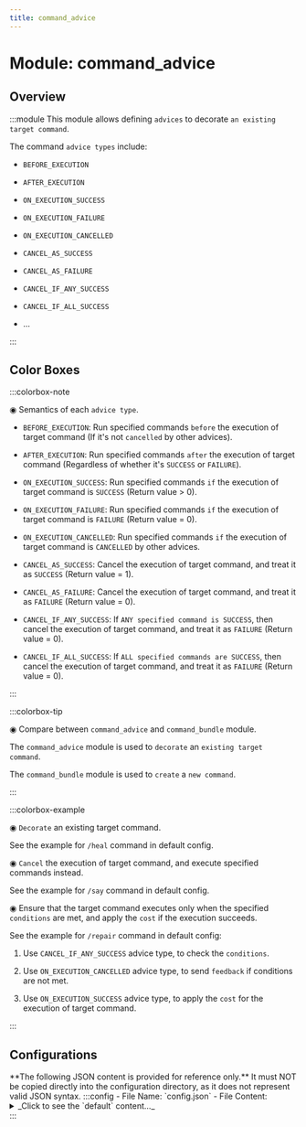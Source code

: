 ```yaml
---
title: command_advice
---
```



# Module: command_advice

## Overview
:::module
  This module allows defining `advices` to decorate `an existing target command`.
  
  
  
  The command `advice types` include:
  
  - `BEFORE_EXECUTION`
  
  - `AFTER_EXECUTION`
  
  - `ON_EXECUTION_SUCCESS`
  
  - `ON_EXECUTION_FAILURE`
  
  - `ON_EXECUTION_CANCELLED`
  
  - `CANCEL_AS_SUCCESS`
  
  - `CANCEL_AS_FAILURE`
  
  - `CANCEL_IF_ANY_SUCCESS`
  
  - `CANCEL_IF_ALL_SUCCESS`
  
  - ...


:::
## Color Boxes

:::colorbox-note

  ◉ Semantics of each `advice type`.
  
  - `BEFORE_EXECUTION`: Run specified commands `before` the execution of target command (If it's not `cancelled` by other advices).
  
  - `AFTER_EXECUTION`: Run specified commands `after` the execution of target command (Regardless of whether it's `SUCCESS` or `FAILURE`).
  
  - `ON_EXECUTION_SUCCESS`: Run specified commands `if` the execution of target command is `SUCCESS` (Return value > 0).
  
  - `ON_EXECUTION_FAILURE`: Run specified commands `if` the execution of target command is `FAILURE` (Return value = 0).
  
  - `ON_EXECUTION_CANCELLED`: Run specified commands `if` the execution of target command is `CANCELLED` by other advices.
  
  - `CANCEL_AS_SUCCESS`: Cancel the execution of target command, and treat it as `SUCCESS` (Return value = 1).
  
  - `CANCEL_AS_FAILURE`: Cancel the execution of target command, and treat it as `FAILURE` (Return value = 0).
  
  - `CANCEL_IF_ANY_SUCCESS`: If `ANY specified command is SUCCESS`, then cancel the execution of target command, and treat it as `FAILURE` (Return value = 0).
  
  - `CANCEL_IF_ALL_SUCCESS`: If `ALL specified commands are SUCCESS`, then cancel the execution of target command, and treat it as `FAILURE` (Return value = 0).


:::

:::colorbox-tip

  ◉ Compare between `command_advice` and `command_bundle` module.
  
  The `command_advice` module is used to `decorate` an `existing target command`.
  
  The `command_bundle` module is used to `create` a `new command`.


:::

:::colorbox-example

  ◉ `Decorate` an existing target command.
  
  See the example for `/heal` command in default config.
  
  
  
  ◉ `Cancel` the execution of target command, and execute specified commands instead.
  
  See the example for `/say` command in default config.
  
  
  
  ◉ Ensure that the target command executes only when the specified `conditions` are met, and apply the `cost` if the execution succeeds.
  
  See the example for `/repair` command in default config:
  
  1. Use `CANCEL_IF_ANY_SUCCESS` advice type, to check the `conditions`.
  
  2. Use `ON_EXECUTION_CANCELLED` advice type, to send `feedback` if conditions are not met.
  
  3. Use `ON_EXECUTION_SUCCESS` advice type, to apply the `cost` for the execution of target command.


:::

## Configurations
<Admonition type="warning" icon="" title="">
**The following JSON content is provided for reference only.**
It must NOT be copied directly into the configuration directory, as it does not represent valid JSON syntax.
</Admonition>
:::config
- File Name: `config.json`
- File Content: 
<details>

<summary>_Click to see the `default` content..._</summary>

```json showLineNumbers title="config/fuji/modules/command_advice/config.json"
{
  /* Define `advices` for the `target command`. */
  "advices": [
    {
      "enable": true,
      "document": "Spawn a heart particle after the execution of `/heal` command.",
      "matcher": {
        "command_string_regex": "heal",
        "accept_player_command_source": true,
        "accept_console_command_source": false
      },
      "advice_type": "AFTER_EXECUTION",
      "commands": [
        "say Display the heard particle for player %player:name%",
        "run as fake-op %player:name% --silent true particle minecraft:heart ~ ~1 ~ 0.6 0.6 0.6 0 20 force %player:name%"
      ]
    },
    {
      "enable": true,
      "document": "Replace the execution of `/say` command with the `/send-broadcast` command.",
      "matcher": {
        "command_string_regex": "say (.+)",
        "accept_player_command_source": true,
        "accept_console_command_source": true
      },
      "advice_type": "CANCEL_AS_SUCCESS",
      "commands": [
        "send-broadcast <rb>[My Server]</rb> $1"
      ]
    },
    {
      "enable": false,
      "document": "Replace the execution of `/msg` command with our own DIY `/send-message` command.",
      "matcher": {
        "command_string_regex": "(?:msg|tell) (\\S+?) (.+)",
        "accept_player_command_source": true,
        "accept_console_command_source": false
      },
      "advice_type": "CANCEL_AS_SUCCESS",
      "commands": [
        "send-message %player:name% <green>[PM] You -> $1: $2",
        "send-message $1 <green>[PM] %player:name% -> you: $2"
      ]
    },
    {
      "enable": true,
      "document": "Print a message before the execution of `/repair` command.",
      "matcher": {
        "command_string_regex": "repair",
        "accept_player_command_source": true,
        "accept_console_command_source": false
      },
      "advice_type": "BEFORE_EXECUTION",
      "commands": [
        "send-message %player:name% <pink>Before the execution of `/repair` command for %player:name%"
      ]
    },
    {
      "enable": true,
      "document": "Print a message after the execution of `/repair` command.",
      "matcher": {
        "command_string_regex": "repair",
        "accept_player_command_source": true,
        "accept_console_command_source": false
      },
      "advice_type": "AFTER_EXECUTION",
      "commands": [
        "send-message %player:name% <pink>After the execution of `/repair` command for %player:name%"
      ]
    },
    {
      "enable": true,
      "document": "Cancel the execution of `/repair` command, if the player doesn't have the required items in their inventory.",
      "matcher": {
        "command_string_regex": "repair",
        "accept_player_command_source": true,
        "accept_console_command_source": false
      },
      "advice_type": "CANCEL_IF_ANY_SUCCESS",
      "commands": [
        "NOT has-item? %player:name% minecraft:iron_ingot 16",
        "NOT has-item? %player:name% minecraft:gold_ingot 16"
      ]
    },
    {
      "enable": true,
      "document": "Send a feedback message when the execution of `/repair` command is cancelled.",
      "matcher": {
        "command_string_regex": "repair",
        "accept_player_command_source": true,
        "accept_console_command_source": false
      },
      "advice_type": "ON_EXECUTION_CANCELLED",
      "commands": [
        "send-message %player:name% <red>You need `iron_ingot x 16` and `gold_ingot x 16` to use the `/repair` command."
      ]
    },
    {
      "enable": true,
      "document": "Take required items from the player's inventory, when the execution of `/repair` command is SUCCESS.",
      "matcher": {
        "command_string_regex": "repair",
        "accept_player_command_source": true,
        "accept_console_command_source": false
      },
      "advice_type": "ON_EXECUTION_SUCCESS",
      "commands": [
        "send-message %player:name% The `/repair` command execution result is `SUCCESS`, I will take `iron_ingot x 16` and `gold_ingot x 16` from your inventory.",
        "clear %player:name% minecraft:iron_ingot 16",
        "clear %player:name% minecraft:gold_ingot 16"
      ]
    },
    {
      "enable": true,
      "document": "Print a message, when the execution of `/repair` command is FAILURE.",
      "matcher": {
        "command_string_regex": "repair",
        "accept_player_command_source": true,
        "accept_console_command_source": false
      },
      "advice_type": "ON_EXECUTION_FAILURE",
      "commands": [
        "send-message %player:name% The `/repair` command execution result is `FAILURE`, I will do nothing."
      ]
    },
    {
      "enable": true,
      "document": "Cancel the dangerous `/kill @e` command.",
      "matcher": {
        "command_string_regex": "kill @e",
        "accept_player_command_source": true,
        "accept_console_command_source": true
      },
      "advice_type": "CANCEL_AS_FAILURE",
      "commands": [
        "send-message %player:name% <red>The `/kill @e` command should be used with a filter."
      ]
    },
    {
      "enable": true,
      "document": "Add a `exempt` feature for `/view inv <player>` command.",
      "matcher": {
        "command_string_regex": "view inv (.+)",
        "accept_player_command_source": true,
        "accept_console_command_source": false
      },
      "advice_type": "CANCEL_IF_ANY_SUCCESS",
      "commands": [
        "has-perm? $1 your.custom.permission"
      ]
    },
    {
      "enable": true,
      "document": "Add a `exempt` feature for `/view inv <player>` command.",
      "matcher": {
        "command_string_regex": "view inv (.+)",
        "accept_player_command_source": true,
        "accept_console_command_source": false
      },
      "advice_type": "ON_EXECUTION_CANCELLED",
      "commands": [
        "send-message %player:name% <red>You can't view the inventory of $1 player, it's exempted."
      ]
    },
    {
      "enable": false,
      "document": "Ban the use of `/home set` command in the minecraft:the_end dimension.",
      "matcher": {
        "command_string_regex": "home set (.+)",
        "accept_player_command_source": true,
        "accept_console_command_source": false
      },
      "advice_type": "CANCEL_IF_ANY_SUCCESS",
      "commands": [
        "is-in-world? %player:name% minecraft:the_end"
      ]
    },
    {
      "enable": false,
      "document": "Ban the use of `/home set` command in the minecraft:the_end dimension.",
      "matcher": {
        "command_string_regex": "home set (.+)",
        "accept_player_command_source": true,
        "accept_console_command_source": false
      },
      "advice_type": "ON_EXECUTION_CANCELLED",
      "commands": [
        "send-message %player:name% <red>You can't set a home in %world:id% dimension."
      ]
    }
  ]
}
```
</details>
:::
